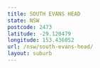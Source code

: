 ```yaml
---
title: SOUTH EVANS HEAD
state: NSW
postcode: 2473
latitude: -29.120479
longitude: 153.436052
url: /nsw/south-evans-head/
layout: suburb
---
```

